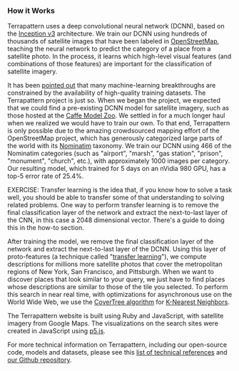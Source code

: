 ### How it Works

Terrapattern uses a deep convolutional neural network (DCNN), based on the [Inception v3](http://arxiv.org/abs/1512.00567) architecture. We train our DCNN using hundreds of thousands of satellite images that have been labeled in [OpenStreetMap](https://www.openstreetmap.org/), teaching the neural network to predict the category of a place from a satellite photo. In the process, it learns which high-level visual features (and combinations of those features) are important for the classification of satellite imagery. 

It has been [pointed out](http://www.spacemachine.net/views/2016/3/datasets-over-algorithms) that many machine-learning breakthroughs are constrained by the availability of high-quality training datasets. The Terrapattern project is just so. When we began the project, we expected that we could find a pre-existing DCNN model for satellite imagery, such as those hosted at the [Caffe Model Zoo](http://caffe.berkeleyvision.org/model_zoo.html). We settled in for a much longer haul when we realized we would have to train our own. To that end, Terrapattern is only possible due to the amazing crowdsourced mapping effort of the OpenStreetMap project, which has generously categorized large parts of the world with its [Nominatim](http://wiki.openstreetmap.org/wiki/Nominatim/Special_Phrases/EN) taxonomy. We train our DCNN using 466 of the Nominatim categories (such as "airport", "marsh", "gas station", "prison", "monument", "church", etc.), with approximately 1000 images per category. Our resulting model, which trained for 5 days on an nVidia 980 GPU, has a top-5 error rate of 25.4%.

EXERCISE: Transfer learning is the idea that, if you know how to solve a task well, you should be able to transfer some of that understanding to solving related problems. One way to perform transfer learning is to remove the final classification layer of the network and extract the next-to-last layer of the CNN, in this case a 2048 dimensional vector. There's a guide to doing this in the how-to section.

After training the model, we remove the final classification layer of the network and extract the next-to-last layer of the DCNN. Using this layer of proto-features (a technique called "[transfer learning](https://www.tensorflow.org/versions/r0.8/tutorials/image_recognition/index.html)"), we compute descriptions for millions more satellite photos that cover the metropolitan regions of New York, San Francisco, and Pittsburgh. When we want to discover places that look similar to your query, we just have to find places whose descriptions are similar to those of the tile you selected. To perform this search in near real time, with optimizations for asynchronous use on the World Wide Web, we use the [CoverTree algorithm](https://github.com/manzilzaheer/CoverTree) for [K-Nearest Neighbors](https://en.wikipedia.org/wiki/K-nearest_neighbors_algorithm).

The Terrapattern website is built using Ruby and JavaScript, with satellite imagery from Google Maps. The visualizations on the search sites were created in JavaScript using [p5.js](http://p5js.org/). 

For more technical information on Terrapattern, including our open-source code, models and datasets, please see this [list of technical references](http://www.terrapattern.com/references#technical-bibliography) and [our Github repository](http://github.com/workergnome/terrapattern). 
